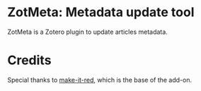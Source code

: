 # ZotMeta: Metadata update tool 
ZotMeta is a Zotero plugin to update articles metadata. 

# Credits
Special thanks to [make-it-red](https://github.com/zotero/make-it-red/tree/main), which is the base of the add-on.
